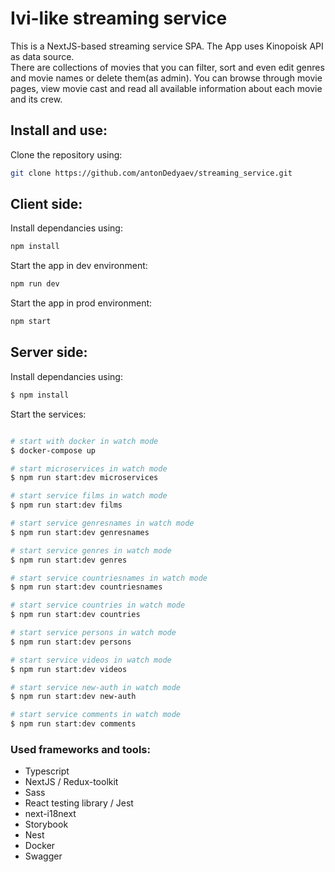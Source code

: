 # Ivi-like streaming service

This is a NextJS-based streaming service SPA. The App uses Kinopoisk API as data source.  
There are collections of movies that you can filter, sort and even edit genres and movie names or delete them(as admin).
You can browse through movie pages, view movie cast and read all available information about each movie and its crew.

## Install and use:

Clone the repository using:

```sh
git clone https://github.com/antonDedyaev/streaming_service.git
```

## Client side:

Install dependancies using:

```sh
npm install
```

Start the app in dev environment:

```sh
npm run dev
```

Start the app in prod environment:

```sh
npm start
```

## Server side:

Install dependancies using:

```bash
$ npm install
```

Start the services:

```bash

# start with docker in watch mode
$ docker-compose up
```

```bash
# start microservices in watch mode
$ npm run start:dev microservices

# start service films in watch mode
$ npm run start:dev films

# start service genresnames in watch mode
$ npm run start:dev genresnames

# start service genres in watch mode
$ npm run start:dev genres

# start service countriesnames in watch mode
$ npm run start:dev countriesnames

# start service countries in watch mode
$ npm run start:dev countries

# start service persons in watch mode
$ npm run start:dev persons

# start service videos in watch mode
$ npm run start:dev videos

# start service new-auth in watch mode
$ npm run start:dev new-auth

# start service comments in watch mode
$ npm run start:dev comments
```

### Used frameworks and tools:

-   Typescript
-   NextJS / Redux-toolkit
-   Sass
-   React testing library / Jest
-   next-i18next
-   Storybook
-   Nest
-   Docker
-   Swagger
